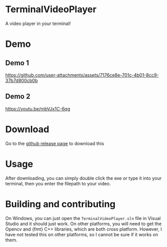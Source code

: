 # TerminalVideoPlayer

A video player in your terminal!

# Demo

## Demo 1

https://github.com/user-attachments/assets/7176ce8e-701c-4b01-8cc9-37b7d800cb0b

## Demo 2

https://youtu.be/mbVJx1C-6qg

# Download

Go to the [github release page](https://github.com/username121546434/TerminalVideoPlayer/releases) to download this

# Usage

After downloading, you can simply double click the exe or type it into your terminal, then you enter the filepath to your video.

# Building and contributing

On Windows, you can just open the `TerminalVideoPlayer.sln` file in Visual Studio and it should just work.
On other platforms, you will need to get the Opencv and {fmt} C++ libraries, which are both cross platform.
However, I have not tested this on other platforms, so I cannot be sure if it works on them.
